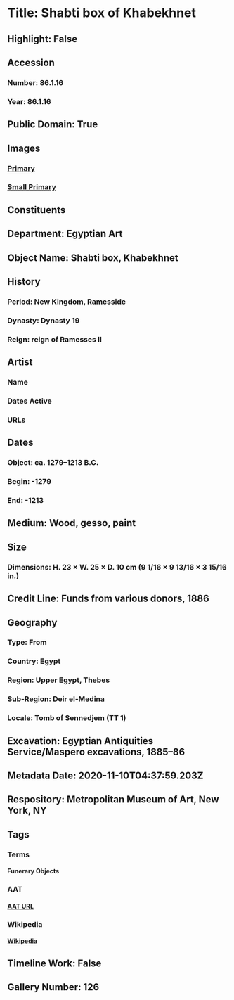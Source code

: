 # Title: Shabti box of Khabekhnet
## Highlight: False
## Accession
### Number: 86.1.16
### Year: 86.1.16
## Public Domain: True
## Images
### [Primary](https://images.metmuseum.org/CRDImages/eg/original/86.1.16_rgb.jpg)
### [Small Primary](https://images.metmuseum.org/CRDImages/eg/web-large/86.1.16_rgb.jpg)
## Constituents
## Department: Egyptian Art
## Object Name: Shabti box, Khabekhnet
## History
### Period: New Kingdom, Ramesside
### Dynasty: Dynasty 19
### Reign: reign of Ramesses II
## Artist
### Name
### Dates Active
### URLs
## Dates
### Object: ca. 1279–1213 B.C.
### Begin: -1279
### End: -1213
## Medium: Wood, gesso, paint
## Size
### Dimensions: H. 23 × W. 25 × D. 10 cm (9 1/16 × 9 13/16 × 3 15/16 in.)
## Credit Line: Funds from various donors, 1886
## Geography
### Type: From
### Country: Egypt
### Region: Upper Egypt, Thebes
### Sub-Region: Deir el-Medina
### Locale: Tomb of Sennedjem (TT 1)
## Excavation: Egyptian Antiquities Service/Maspero excavations, 1885–86
## Metadata Date: 2020-11-10T04:37:59.203Z
## Respository: Metropolitan Museum of Art, New York, NY
## Tags
### Terms
#### Funerary Objects
### AAT
#### [AAT URL](http://vocab.getty.edu/page/aat/300234126)
### Wikipedia
#### [Wikipedia]()
## Timeline Work: False
## Gallery Number: 126